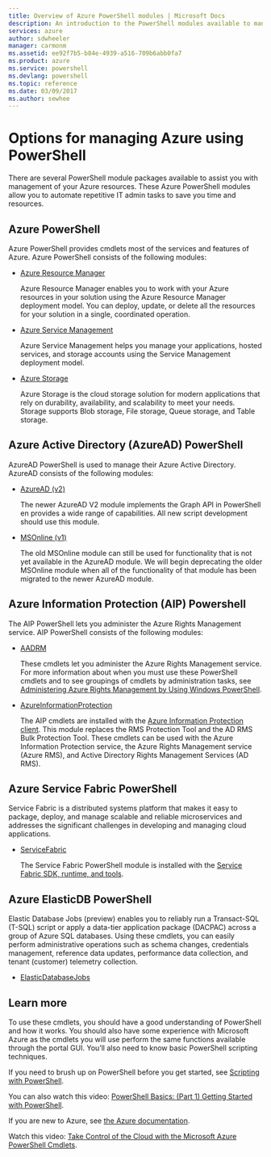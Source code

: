 ```yaml
---
title: Overview of Azure PowerShell modules | Microsoft Docs
description: An introduction to the PowerShell modules available to manage Azure resources.
services: azure
author: sdwheeler
manager: carmonm
ms.assetid: ee92f7b5-b84e-4939-a516-709b6abb0fa7
ms.product: azure
ms.service: powershell
ms.devlang: powershell
ms.topic: reference
ms.date: 03/09/2017
ms.author: sewhee
---
```


# Options for managing Azure using PowerShell

There are several PowerShell module packages available to assist you with management of your Azure
resources. These Azure PowerShell modules allow you to automate repetitive IT admin tasks to save
you time and resources.

## Azure PowerShell

Azure PowerShell provides cmdlets most of the services and features of Azure. Azure PowerShell
consists of the following modules:

* [Azure Resource Manager](/azps-concepts/resourcemanager/)

    Azure Resource Manager enables you to work with your Azure resources in your solution using the
    Azure Resource Manager deployment model. You can deploy, update, or delete all the resources
    for your solution in a single, coordinated operation.

* [Azure Service Management](/azps-concepts/servicemanagement/)

    Azure Service Management helps you manage your applications, hosted services, and storage
    accounts using the Service Management deployment model.

* [Azure Storage](/azps-concepts/storage/)

    Azure Storage is the cloud storage solution for modern applications that rely on durability,
    availability, and scalability to meet your needs. Storage supports Blob storage, File storage,
    Queue storage, and Table storage.

## Azure Active Directory (AzureAD) PowerShell

AzureAD PowerShell is used to manage their Azure Active Directory. AzureAD consists of the
following modules:

* [AzureAD (v2)](/azps-concepts/azuread/)

    The newer AzureAD V2 module implements the Graph API in PowerShell en provides a wide range of
    capabilities. All new script development should use this module.

* [MSOnline (v1)](/azps-concepts/msonline/)

    The old MSOnline module can still be used for functionality that is not yet available in the
    AzureAD module. We will begin deprecating the older MSOnline module when all of the
    functionality of that module has been migrated to the newer AzureAD module.

## Azure Information Protection (AIP) Powershell

The AIP PowerShell lets you administer the Azure Rights Management service. AIP PowerShell consists
of the following modules:

* [AADRM](/azps-concepts/aadrm/)

    These cmdlets let you administer the Azure Rights Management service. For more information
    about when you must use these PowerShell cmdlets and to see groupings of cmdlets by
    administration tasks, see
    [Administering Azure Rights Management by Using Windows PowerShell](/information-protection/deploy-use/administer-powershell).

* [AzureInformationProtection](/azps-concepts/azureinformationprotection/)

    The AIP cmdlets are installed with the [Azure Information Protection client](/information-protection/rms-client/aip-client).
    This module replaces the RMS Protection Tool and the AD RMS Bulk Protection Tool. These cmdlets
    can be used with the Azure Information Protection service, the Azure Rights Management service
    (Azure RMS), and Active Directory Rights Management Services (AD RMS).

## Azure Service Fabric PowerShell

Service Fabric is a distributed systems platform that makes it easy to package, deploy, and manage
scalable and reliable microservices and addresses the significant challenges in developing and
managing cloud applications.

* [ServiceFabric](/azps-concepts/servicefabric/)

    The Service Fabric PowerShell module is installed with the
    [Service Fabric SDK, runtime, and tools](/azure/service-fabric/service-fabric-get-started).

## Azure ElasticDB PowerShell

Elastic Database Jobs (preview) enables you to reliably run a Transact-SQL (T-SQL) script or apply
a data-tier application package (DACPAC) across a group of Azure SQL databases. Using these
cmdlets, you can easily perform administrative operations such as schema changes, credentials
management, reference data updates, performance data collection, and tenant (customer) telemetry
collection.

* [ElasticDatabaseJobs](/azps-concepts/elasticdatabasejobs/)

## Learn more

To use these cmdlets, you should have a good understanding of PowerShell and how it works. You
should also have some experience with Microsoft Azure as the cmdlets you will use perform the same
functions available through the portal GUI. You’ll also need to know basic PowerShell scripting
techniques.

If you need to brush up on PowerShell before you get started, see
[Scripting with PowerShell](https://technet.microsoft.com/library/bb978526.aspx).

You can also watch this video:
[PowerShell Basics: (Part 1) Getting Started with PowerShell](https://channel9.msdn.com/Blogs/Taste-of-Premier/azps-conceptsBasicsPart1).

If you are new to Azure, see [the Azure documentation](https://docs.microsoft.com/azure/).

Watch this video:
[Take Control of the Cloud with the Microsoft Azure PowerShell Cmdlets](https://channel9.msdn.com/Events/TechEd/NorthAmerica/2013/WAD-B305#fbid=).
